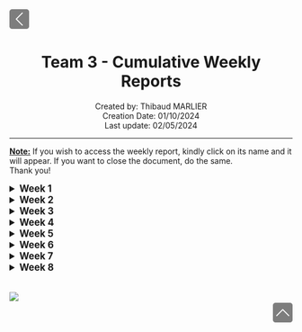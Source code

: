 <div> <a href="./"><img src="../img/back2.png" width="35px"></a>
</div>

<h1 align="center"> Team 3 - Cumulative Weekly Reports </h1>

<p align="center">
Created by: Thibaud MARLIER <br> Creation Date: 01/10/2024 <br> Last update: 02/05/2024
</p>

___

**<u>Note:</u>** If you wish to access the weekly report, kindly click on its name and it will appear. If you want to close the document, do the same.  
Thank you!

<details>
<summary style="font-size:1.2em; font-weight:bold;">Week 1</summary>

## Weekly Report N°1  

### <u> Introduction </u>

This week starts off the beginning of the Virtual Processor project, we've received the Call For Tender on January 2nd.  

### <u> Ongoing Tasks</u>

|           Task           | Member Assigned  | Progression | End Of Week objective | Start Date |
| :----------------------: | :--------------: | :---------: | :-------------------: | :--------: |
|        Learning C        | All team members |     40%     |          50%          | 08/01/2024 |
|     Project Charter      |     Thibaud      |     10%     |          60%          | 12/01/2024 |
| Functional specification |     Quentin      |     20%     |          20%          | 11/01/2024 |
|        Test Plan         |      Arthur      |     10%     |          10%          | 11/01/2024 |

### Cheat Sheet

| Percentage | 0%                           | 0% < 10%                                                                                         | 10% < 75%                                           | 75% < 90%                       | 90% < 99%                       | 100%                           |
| ---------- | ---------------------------- | ------------------------------------------------------------------------------------------------ | --------------------------------------------------- | ------------------------------- | ------------------------------- | ------------------------------ |
| Meaning    | The task hasn't been started | The basics of the task have been begun, with no details. Could either be templates, and  details | The task progresses with a steady advancement flow. | The task is approaching review. | The task is pending for review. | The task is done and included. |

### <u>Finished Tasks</u>

|          Task           | Member Assigned | Start Date |  End Date  |
| :---------------------: | :-------------: | :--------: | :--------: |
| Github Repository setup |    Aurélien     | 11/01/2024 | 11/01/2024 |
|   1st Meeting report    |     Thibaud     | 10/01/2024 | 10/01/2024 |

### <u>Team meeting</u>

Our first team meeting was held on the 10th of January 2024.  
During this meeting, we agreed on holding at least two weekly meetings according to our project time. We agreed as well to keep at least 20 minutes of our time at the end of each day when we have a project to debrief the work done during the day and set the goals for the next days.

The first tasks have been attributed as shown before.

### <u> Week feedback</u>

This week, we decided to focus on learning the C language, however, it's clear that we are behind in terms of management documents. We need to finish the creation of various documents and get the planning of most tasks done.

The overall team feeling is great, many members feel confident with the C language, and we are already thinking about how we will build our processor and thinking about the specification of our Assembly Language.

### <u>Next week planning </u>

Next week will be ruled by our progression in the C language.
Moreover, on Wednesday the 17th of January, we will meet in project time to brainstorm about the project. Discuss more deeply the specification of our Assembly language. And the architecture of our processor.

Next week's priorities are:

* Learning C language
* Project Charter
* Task allocation document
* Assembly syntax and rules
* Processor architecture
* Functional specifications
* RACII
* Gantt

</details>

<details>
<summary style="font-size:1.2em; font-weight:bold;">Week 2</summary>

## Weekly Report N°2

### <u> Introduction </u>

This week was once more ruled by learning the C language which is necessary for this project, however, we have had the time to gather during project time to discuss various directions that we will take for the project.

### <u> Ongoing Tasks</u>

|           Task           | Member Assigned |  Progression   | End Of Week objective | Start Date |
| :----------------------: | :-------------: | :------------: | :-------------------: | :--------: |
|     Development WBS      |     Mathis      | Pending review |    Pending review     | 17/01/2024 |
| Technical specification  |    Aurélien     |      10%       |          10%          | 17/01/2024 |
| Functional specification |     Quentin     |      25%       |          25%          | 17/01/2024 |
|        Test Plan         |     Arthur      | No Progression |           \           | 11/01/2024 |

### Cheat Sheet

| Percentage | 0%                           | 0% < 10%                                                                                         | 10% < 75%                                           | 75% < 90%                       | 90% < 99%                       | 100%                           |
| ---------- | ---------------------------- | ------------------------------------------------------------------------------------------------ | --------------------------------------------------- | ------------------------------- | ------------------------------- | ------------------------------ |
| Meaning    | The task hasn't been started | The basics of the task have been begun, with no details. Could either be templates, and  details | The task progresses with a steady advancement flow. | The task is approaching review. | The task is pending for review. | The task is done and included. |

### <u>Finished Tasks</u>

|        Task         | Member(s) Assigned | Start Date |  End Date  |
| :-----------------: | :----------------: | :--------: | :--------: |
| Learning C Language |     Whole team     | 11/01/2024 | 19/01/2024 |
|   Project Charter   |      Thibaud       | 12/01/2024 | 21/01/2024 |

### <u>Team meeting</u>

The 17th of January 2024, we gathered for the first during project time to have a meeting about various directions to take, during the morning we had:

* Discussed the specifications of our Assembly Language,
* Broke down the different steps to build our own Virtual Processor,
* Started working on the Processor's architecture by checking different architectures that already exist,
* Decided to take inspiration from different CPUs, RISK-V, ARM...
* Set up our coding environment and laws of development.

* We have decided to contact the client about the various decisions that we have taken and the client seemed interested in the directions we were taking.

### <u>Week feedback</u>

This week didn't mark any great advancement document writing-wise, but gathering to take all these decisions was necessary. We are sure to all have the same scope for the project. We still have yet to decide on all the specifications for the project, but this will be done shortly.

### <u>Next week planning </u>

* Initial meeting on Monday the 22nd
* Functional specification near finalization
* Functional specification review, if finished
* Project Charter publishing
* Advancing on Technical specifications (25% of completion)
* Advancing on Test plan (20% completion)
* Discuss the last details
* Beginning of vCPU development

</details>

<details>
<summary style="font-size:1.2em; font-weight:bold;">Week 3</summary>

## Weekly Report N°3

### <u> Introduction </u>

Third week of the Virtual Processor project, for ALGOSUP. This week was ruled by great progress made on the project. The Functional Specification document is due next week so most of the work has to be done on the document, moreover, various other tasks have been done during the week, so let's deal with that.

### <u> Ongoing Tasks</u>

|           Task            | Member Assigned | Progression | End Of Week objective | Start Date |
| :-----------------------: | :-------------: | :---------: | :-------------------: | :--------: |
|  Technical specification  |    Aurélien     |     50%     |          25%          | 17/01/2024 |
| Functional specification  |     Quentin     |     70%     |          80%          | 17/01/2024 |
|         Test Plan         |     Arthur      |     25%     |          20%          | 11/01/2024 |
| Creation of the processor |      Malo       |     40%     |          30%          | 24/01/2024 |
| Creation of the assembler |     Mathis      |     50%     |          30%          | 24/01/2024 |
|   Update of weekly KPIs   |     Thibaud     |     80%     |          90%          | 26/01/2024 |

### Cheat Sheet

| Percentage | 0%                           | 0% < 10%                                                                                         | 10% < 75%                                           | 75% < 90%                       | 90% < 99%                       | 100%                           |
| ---------- | ---------------------------- | ------------------------------------------------------------------------------------------------ | --------------------------------------------------- | ------------------------------- | ------------------------------- | ------------------------------ |
| Meaning    | The task hasn't been started | The basics of the task have been begun, with no details. Could either be templates, and  details | The task progresses with a steady advancement flow. | The task is approaching review. | The task is pending for review. | The task is done and included. |

<br>

### <u>Finished Tasks</u>

|                 Task                  | Member(s) Assigned | Start Date |  End Date  |
| :-----------------------------------: | :----------------: | :--------: | :--------: |
|            Development WBS            |       Mathis       | 17/01/2024 | 23/01/2024 |
| Defining Last Details Of The Assembly |     Whole Team     | 22/01/2024 | 23/01/2024 |
|    Described the Interpreter goal     |        Malo        | 22/01/2024 | 22/01/2024 |
|       Risk Mitigation Document        |      Thibaud       | 24/01/2024 | 25/01/2024 |
|          KPI Initialization           |      Thibaud       | 24/01/2024 | 26/01/2024 |
|          1st assembly files           |   Malo & Mathis    | 25/01/2024 | 25/01/2024 |
|      Creation of personas - Func      |       Mathis       | 26/01/2024 | 26/01/2024 |

### <u>Team meeting</u>

During the week, we had one meeting on Monday the 22nd of January, during this meeting, we discussed the last details to decide on concerning our assembly language.  
We've discussed the upcoming tasks and how we would dispatch them to the team.
Many technical decisions have been made amongst the team, which will be described in the functional and technical specifications.  
Moreover, we've discussed the various KPIs that would be set, here's a link to the KPIs: [Link](https://docs.google.com/spreadsheets/d/1_e3KZmQ_rL7N9RfHELOPWwakPeHL5rIRIHAhU5QM1bc/edit#gid=704615476)  
On Friday the 26th, we made a meeting to debrief the whole week, we have determined the tasks that need to be done urgently for next week. Some members have to be working on the weekend to finalize the function specifications document. This means that a meeting is necessary on Monday the 29th to discuss the progress made on the document.

### <u>Week feedback</u>

This week marks huge progress document-wise, however, we didn't reach the expectations on the Functional Specifications document, meaning that we will have to work thoroughly on it on Monday and Tuesday.
Despite that, the team is content with the current state of the project, they like the way the team is managed, the ambiance is joyful and we are determined to keep on going on the project to handle a great product at the end of the project. Everything is going smoothly, even if we have to speed up on some tasks.

### <u>Next week planning </u>

* Finish the functional specification.
* Review the functional specification.
* Provide the document to the client.
* Keep on with the development of the processor.
* Keep on with the development of the assembly.
* Great progress concerning the technical specifications - Which needs to be nearly reviewable. (80% of completion)
* Progress concerning the Test Plan. (50% of completion)
* Meetings on Monday and Friday.

For a more detailed breakdown, please refer to the Gant chart: [Link](https://github.com/users/Biohazardyee/projects/2/views/2)

</details>

<details>
<summary style="font-size:1.2em; font-weight:bold;">Week 4</summary>

## Weekly Report N°4

### <u>Introduction </u>

This week marks the fourth week of the Virtual Processor Project. One major event happened this week: we had to submit and send the [functional specifications](https://github.com/algosup/2023-2024-project-3-virtual-processor-team-3/blob/main/documents/functional_specifications.md) to the client. \
However, there was no time to rest as the technical specifications document is due next week. \
Moreover, we need to keep progressing on the overall state of the project. \
This document will show the weekly progress made on the project, on various tasks, and shows the tasks done during the week.

### <u>Ongoing Tasks</u>

| Task  | Member Assigned | Progression | End Of Week objective | Start Date |
| :---: | :-------------: | :---------: | :-------------------: | :--------: |
| Technical Specification Review | Arthur, Thibaud, Quentin     |    60%     | 0%   | 02/02/2024    |
| Test Plan                      | Arthur                       |    80%     | 50%  | 11/01/2024    |
| Test Cases                     | Arthur                       |    70%     | 80%  | 20/01/2024    |
| Processor development          | Malo, Quentin                |    75%     | 70%  | 24/01/2024    |
| Assembler development          | Mathis, Quentin              |    75%      | 70%  | 24/01/2024    |

### Cheat Sheet

| Percentage | 0%                           | 0% < 10%                                                                                         | 10% < 75%                                           | 75% < 90%                       | 90% < 99%                       | 100%                           |
| ---------- | ---------------------------- | ------------------------------------------------------------------------------------------------ | --------------------------------------------------- | ------------------------------- | ------------------------------- | ------------------------------ |
| Meaning    | The task hasn't been started | The basics of the task have been begun, with no details. Could either be templates and details | The task progresses with a steady advancement flow. | The task is approaching review. | The task is pending for review. | The task is done and included. |

<br>

### <u>Finished Tasks</u>

| Task  | Member(s) Assigned | Start Date | End Date |
| :---: | :----------------: | :--------: | :------: |
| Functional Specifications  |  Quentin   |    17/01/2024        |  30/01/2024       |
| Functional Specification review  |   Arthur, Thibaud, Aurélien |   29/01/2024      |  30/01/2024        |
| Functional Specification submition  |  Quentin, Aurélien, Thibaud |   30/01/2024   |  30/01/2024        |
| Creation of a cheat sheet with Assembly instruction  | Mathis  |  01/02/2024        | 02/02/2024 |
| Management Communication Plan    | Thibaud                      | 01/02/2024           | 02/02/2024    |
| Update of weekly KPIs    |   Thibaud  |  02/02/2024    |   02/02/2024    |
| Technical Specifications |  Aurélien  |  17/01/2024          |  02/02/2024        |

### <u>Team meeting</u>

The first weekly meeting was held on Monday the 29th of January. \
Firstly, we discussed the various progress that were made during the weekend to plan the week according to what we needed to do. \
We agreed on focusing on the Functional Specifications as the document was due the next day and much work still needed, at the time, to be done on the document. \
Moreover, the team mentioned that the Project Manager was not enough integrated into the technical discussions, and this had to be taken into consideration. \
We then dispatched various tasks for the day and started to work. \

The second weekly meeting was held on Friday the second of February, we discussed the various tasks done during the week and congratulated each other for the progress made. \
We discussed some more technical ideas that we had throughout the week and decided to think about these during the weekend to make a great decision on Monday.
Moreover, Aurélien, Quentin, and Thibaud decided to keep on working on the technical specifications to maintain the document at a great overall quality. \
The team feels great according to the feedback they gave, we have to keep working this way for the project's well-being. We discussed the progress made on different tasks to fuel the KPIs, so far, they are great, even if we still could do better. \
This wrapped up the week, we are ready for a new one.

### <u>Week feedback</u>

This week, we had 21 project hours available to us, Monday and Tuesday were ruled by finalizing the functional requirements document, its review, and its submission. The team was delighted to conclude this document, it was a relief. \
However, we noticed that the document still needed some changes, which were done, later. \
Moreover, the technical specifications document is done and awaiting review. The document will undergo many modifications still but most of the job is done. \
From the meetings we held and personal feedback, the team would like the Project Manager to be more of a part of the discussions that are held about the technical part of the project. In this dynamic of change, the [Communication Management Plan Document](https://github.com/algosup/2023-2024-project-3-virtual-processor-team-3/blob/main/documents/Management/weekly_report/weekly_report3.md) was created, to improve the communication from within the team but also reflect exterior sources. \
This week was exhaustive, the team needs to rest during the weekend. Our team will come back, energetic, on Monday.

### <u>Next week planning </u>

Next week, will mostly be overtime hours as we only have, three hours and thirty minutes in project time, all together. Meaning, it is necessary to work overtime next week, on the various tasks dispatched. \
For a more detailed breakdown, please refer to the Gant chart: [Link](https://github.com/users/Biohazardyee/projects/2/views/2)

* Finalize the Technical Specifications
* Review the Technical Specifications document
* Submit the Technical Specifications
* Test Cases finalize
* Test plan nearly completed (75%)
* 60% completion for the Processor development
* 60% completion for the Assembler development
* Start the development of the debugger

</details>

<details>
<summary style="font-size:1.2em; font-weight:bold;">Week 5</summary>

## Weekly Report N°5

### <u> Introduction </u>

This week marks the 5th week of the virtual processor project. However, this week was cut short as only 3h30 was specified during school hours for the week.
We've been focusing on another project that was given to us in Git class.

### <u> Ongoing Tasks</u>

| Task  | Member Assigned | Progression | End Of Week objective | Start Date |
| :---: | :-------------: | :---------: | :-------------------: | :--------: |
| Processor development   | Malo, Quentin    |    70%           | 70%  | 24/01/2024     |
| Assembler development   | Mathis, Quentin  |    75%           | 80%  | 24/01/2024    |
| Test Plan               | Arthur           |    85%           | 85%     |  17/01/2024 |
| Debugger development    | Quentin, Aurélien, Malo, Mathis     | 5%    |   10% | 12/01/2024  |

### Cheat Sheet

| Percentage | 0%                           | 0% < 10%                                                                                         | 10% < 75%                                           | 75% < 90%                       | 90% < 99%                       | 100%                           |
| ---------- | ---------------------------- | ------------------------------------------------------------------------------------------------ | --------------------------------------------------- | ------------------------------- | ------------------------------- | ------------------------------ |
| Meaning    | The task hasn't been started | The basics of the task have been begun, with no details. Could either be templates and details | The task progresses with a steady advancement flow. | The task is approaching review. | The task is pending for review. | The task is done and included. |

<br>

### <u>Finished Tasks</u>

| Task  | Member(s) Assigned | Start Date | End Date |
| :---: | :----------------: | :--------: | :------: |
| Test Cases | Arthur        | 01/02/2024 |  09/02/2024|
| Technical Specifications Review | Thibaud | 05/02/2024 | 09/02/2024 |

### <u>Team meeting</u>

The team gathered on Monday the 5th of January and was the only time in the week that they gathered to discuss the project's progress. We've only dispatched basic tasks. We knew that the week would be short project-wise. However, some progress needed to be made to improve the final product. So the week was made to read documentation for ourselves on how we would build the debugger. We're still needing to define all the major steps to create it. \
Moreover, we've received the functional specification feedback from the reviewers and analyzed it. We've found many points to modify and to go deeper into to improve the document and the final product's quality.

### <u>Week feedback</u>

As previously said, the week was quite short, our team was focused on the Git courses. Little to no progress was made on the product, but this week was necessary for the team and was resourceful. More progress will be made next week and hopefully, we will nearly finish the processor and the assembly. Then we will focus on the debugger and the Visual Studio code plugin.

### <u>Next week planning </u>

For a more detailed breakdown, please refer to the Gant chart: [Link](https://github.com/users/Biohazardyee/projects/2/views/2)

* Finalize the Test Plan
* Submit the Test plan to the client and the reviewers
* Start the debugger development
* Continue to read the documentation
* Create a PDF on which our documentation will be
* Improve the KPIs
* Start working on the plugin if possible.

</details>

<details>
<summary style="font-size:1.2em; font-weight:bold;">Week 6</summary>

## Week 6

## Weekly Report N°6

### <u> Introduction </u>

This week marks the 6th week of the Virutal Processor project. We are getting closer and closer to the final deadline. This week, we had fourteen hours of project available to us. Moreover, the Test Plan was due for the 16th of February.

### <u> Ongoing Tasks</u>

| Task  | Member Assigned | Progression | End Of Week objective | Start Date |
| :---: | :-------------: | :---------: | :-------------------: | :--------: |
| Processor development       |   Malo, Quentin              |    90%         |          100%            | 24/01/2024       |
| Assembler development      |  Mathis, Quentin                |      90%       |    100%                   | 24/01/2024           |
| Debugger development     |    Quentin, Aurélien, Malo, Mathis             |     30%          |          15%             |    12/01/2024        |
| Assembly documentation      |Thibaud, Aurélien                 |             |                       |   14/02/2024          |

### Cheat Sheet

| Percentage | 0%                           | 0% < 10%                                                                                         | 10% < 75%                                           | 75% < 90%                       | 90% < 99%                       | 100%                           |
| ---------- | ---------------------------- | ------------------------------------------------------------------------------------------------ | --------------------------------------------------- | ------------------------------- | ------------------------------- | ------------------------------ |
| Meaning    | The task hasn't been started | The basics of the task have been begun, with no details. Could either be templates, and  details | The task progresses with a steady advancement flow. | The task is approaching review. | The task is pending for review. | The task is done and included. |

<br>

### <u>Finished Tasks</u>

| Task  | Member(s) Assigned | Start Date | End Date |
| :---: | :----------------: | :--------: | :------: |
| Test Plan | Arthur         | 17/01/2024 | 19/02/2024 |
| Test Plan Review | Thibaud | 19/02/2024 | 19/02/2024 |

### <u>Team meeting</u>

The team first gathered on monday the 12th of january 2024, after briefly discussing the various progress made during the weekend, the team quickly got back to work on the various task that were dispatched. We agreed on starting to create the Assembly documentation during the week. Moreover, the development team started to implement various features.
On friday the 16th, no meeting was "held" as we had to release the Test Plan, however, during the afternoon, we still had small talks about the week and about the next few weeks.

### <u>Week feedback</u>

The team is positive about the progress on the project and we expect to be respect deadlines, however, we're finding out that some nice to have features we would have liked to add to our product will most likely be present in the final product, as we are starting to get low on available hours. Moreover, we will need to prepare the oral presentation which will occupy most of our time during the next weeks.
We will most likely check all the requirements, but we will most likely not being able to have a fully working products, nice to have wise.

### <u>Next week planning </u>

For a more detailed breakdown, please refer to the Gant chart: [Link](https://github.com/users/Biohazardyee/projects/2/views/2))

* Near the finalization of the processor and the assembly
* Try to have a small working debugger
* Start working on the oral presentation
* Quality check the whole product
* Finalize the assembly documentation

</details>

<details>
<summary style="font-size:1.2em; font-weight:bold;">Week 7</summary>

## Weekly Report N°7

### <u> Introduction </u>

This week, despite being the last week of the project is the last week of development for the Virtual Processor. Meaning that by the end of the week, we need to release our final product. This means that both our Assembler and Processor have to be finished, refurbished and to ensure that a user can use our product.

### <u> Ongoing Tasks</u>

| Task  | Member Assigned | Progression | End Of Week objective | Start Date |
| :---: | :-------------: | :---------: | :-------------------: | :--------: |
| built-in Debugger      |  Malo, Quentin        |    Stopped progression (20%)    |   90%                |   12/01/2024    |
| Oral preparation      | Whole team                |      10%       |        0%               |     22/01/2024       |
| Assembler             |Mathis                      | 90%            |100%         |      24/01/2024                 |

### Cheat Sheet

| Percentage | 0%                           | 0% < 10%                                                                                         | 10% < 75%                                           | 75% < 90%                       | 90% < 99%                       | 100%                           |
| ---------- | ---------------------------- | ------------------------------------------------------------------------------------------------ | --------------------------------------------------- | ------------------------------- | ------------------------------- | ------------------------------ |
| Meaning    | The task hasn't been started | The basics of the task have been begun, with no details. Could either be templates, and  details | The task progresses with a steady advancement flow. | The task is approaching review. | The task is pending for review. | The task is done and included. |

<br>

### <u>Finished Tasks</u>

| Task  | Member(s) Assigned | Start Date | End Date |
| :---: | :----------------: | :--------: | :------: |
| Backup processor      | Malo            |    22/02/2024        | 23/02/2024          |
| Assembly instructions set document     | Aurélien, Thibaud, Quentin                    |  15/02/2024          | 22/02/2024         |
| Final product release   |    Whole team               |  23/02/2024           |  23/02/2024        |
|  Final Product       | Whole team                    |   09/01/2024         |  23/02/2024        |

### <u>Team meeting</u>

The team gathered for the first time on Monday the 19th in the afternoon, we've discussed the progress made during the weekend and the last steps that will be taken during the last week of development, we decided to stop focusing on building a debugger to focus on a more reliable and convenient product.
Moreover, we decided not to do a meeting on Friday as the team was rushing to release the product as some non-ideal event occurred leading us to lose time (this will be detailed in the week's feedback).

### <u>Week feedback</u>

The week went smoothly. However, Mathis was sick for nearly the whole week and it has highly impacted the development of the assembler. However, after a meeting, he told us that he could ensure the release of the assembler on Friday. This wasn't ensured. We decided to take action and decided to create a backup assembler ( rushed one) on Thursday. Malo has done a wonderful job by providing such a great assembler in such a short time frame. We are still waiting for Mathis Assembler to be given to the team, to then implement it into the final product. It will be the next step of our product and will mark the first update. We expected to have it for Friday, however on Sunday. We still don't have any news from Mathis' assembler.

We are saddened to not being able to use a refurbished assembler by the time of the release of the product, but the worst has been managed and by now, we have a working product. It isn't as effective as planned but it's working.

### <u>Next week planning </u>

Next week will not have a huge impact project-wise as we will mainly focus on preparing for the final presentation of the project and the product.

Next week's tasks:

* Prepare the final oral exam
* Update the product with the right assembler instead of the back up one
* Discuss what went wrong with the team
* Enjoy our last week as a team!

</details>

<details>
<summary style="font-size:1.2em; font-weight:bold;">Week 8</summary>

## Weekly Report N°8

This weekly report marks the last one of the project as it is now wrapped up. This week helped us to finalize as much as possible the project. Our final presentation was overall quite good, despite some mishaps. That can be explained by a lack of rehearsal and knowledge about the hardware.

### <u> Introduction </u>

### <u> Ongoing Tasks</u>

| Task  | Member Assigned | Progression | End Of Week objective | Start Date |
| :---: | :-------------: | :---------: | :-------------------: | :--------: |
|  Post-Mortem    |   Thibaud     |     70%        |        100%               |    01/03/2024        |
|  Keep improving the product     |  Whole team               |    50%             |   50%                    |  26/02/2024          |

### Cheat Sheet

| Percentage | 0%                           | 0% < 10%                                                                                         | 10% < 75%                                           | 75% < 90%                       | 90% < 99%                       | 100%                           |
| ---------- | ---------------------------- | ------------------------------------------------------------------------------------------------ | --------------------------------------------------- | ------------------------------- | ------------------------------- | ------------------------------ |
| Meaning    | The task hasn't been started | The basics of the task have been begun, with no details. Could either be templates and details | The task progresses with a steady advancement flow. | The task is approaching review. | The task is pending for review. | The task is done and included. |

<br>

### <u>Finished Tasks</u>

| Task  | Member(s) Assigned | Start Date | End Date |
| :---: | :----------------: | :--------: | :------: |
|  Create the Visual Studio Plugin     |    Aurélien                |   28/02/2024         |  01/03/2024        |
|  Prepare Final presentation  |  Whole team                  |   23/02/2024         |  01/03/2024        |
|  Implement the latest version of the assembler    |  Mathis, Aurélien                  |   28/02/2024         | 01/03/2024          |
|  Get props for the final presentation     |    Malo                |  29/02/2024          | 01/03/2024          |
|  Prepare the demo     |   Mathis, Malo                 |    01/03/2024        | 01/03/2024     |
| Syntax highlighting |Aurélien| 28/02/2024 |29/02/2024 |
| Create Logo | Mathis  | 29/02/2024 | 29/02/2024 |
| Create Snippets | Mathis, Malo, Aurélien  | 29/02/2024 | 29/02/2024 |

### <u>Team meeting</u>

Just like every week, we started the week by doing a meeting on Monday, which was made to recap what was done during the weekend. Moreover, we started discussing how we would be doing the oral presentation, and that's when the idea of doing some theater-like presentation came to our mind. We decided to act as some sort of security team with Aurélien being the owner of a secret new technology. We thought that it was a bit over the top but the idea was great because we wanted to test the limits of the school in terms of liberty we can take on creating the oral presentation. We wanted to push the limits and go out of our comfort zone.

After a last meeting on Friday, to debrief the oral presentation and to define the post-mortem document, we agreed on saying that we were happy with the final product we were able to present. Moreover, we are proud of our presentation, which didn't fully go as expected as we had some technical mishaps during the presentation but we faithfully coped with them and ended up having a great impact on the audience, but not so much on the jury, even if we feel like that they liked it.

### <u>Week feedback</u>

We are quite happy about what we've been able to do during this week, we have finished various tasks greatly improved the overall quality of the product, and reached our goal to create an educative platform, which is simple and easy to use. We were able to create the syntax highlighting, create the snippets, put everything into a Visual Studio snippet, and finally add the final version of Mathis' assembler. We are proud of the progress made thus far and of the product. \
We had a great time as a team, we are saddened to part ways for now, but will likely be able to work together and thus happily with each other for another project.

### <u>Next week planning </u>

Next week's planning:

* Enjoy our vacations
* Get ready for the next project
* Keep using our product to try and find ways to improve it
* Start promoting the product

</details>

<br>
<br>

<img src="https://www.jeanphilippegrasse.com/wp-content/uploads/2023/04/ALGOSUP.png" width="700">

<div align="right"><a href="#week-1"><img src="../img/back.png" width="35px"></a></div>
